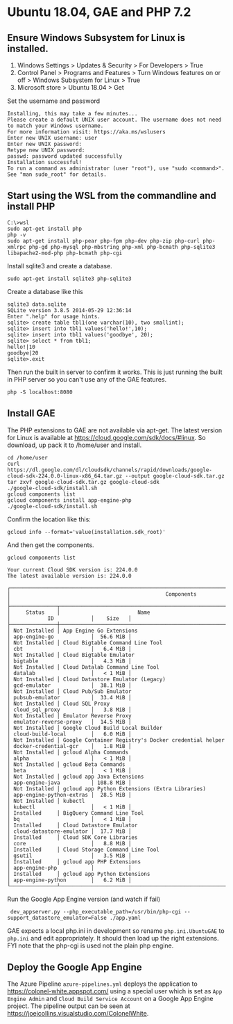 # Ubuntu 18.04, GAE and PHP 7.2

## Ensure Windows Subsystem for Linux is installed.

1. Windows Settings > Updates & Security > For Developers > True
2. Control Panel > Programs and Features > Turn Windows features on or off > Windows Subsystem for Linux > True
3. Microsoft store > Ubuntu 18.04 > Get

Set the username and password

	Installing, this may take a few minutes...
	Please create a default UNIX user account. The username does not need to match your Windows username.
	For more information visit: https://aka.ms/wslusers
	Enter new UNIX username: user
	Enter new UNIX password:
	Retype new UNIX password:
	passwd: password updated successfully
	Installation successful!
	To run a command as administrator (user "root"), use "sudo <command>".
	See "man sudo_root" for details.

## Start using the WSL from the commandline and install PHP

	C:\>wsl
    sudo apt-get install php
    php -v
    sudo apt-get install php-pear php-fpm php-dev php-zip php-curl php-xmlrpc php-gd php-mysql php-mbstring php-xml php-bcmath php-sqlite3 libapache2-mod-php php-bcmath php-cgi

Install sqlite3 and create a database.

    sudo apt-get install sqlite3 php-sqlite3

Create a database like this

    sqlite3 data.sqlite
    SQLite version 3.8.5 2014-05-29 12:36:14
    Enter ".help" for usage hints.
    sqlite> create table tbl1(one varchar(10), two smallint);
    sqlite> insert into tbl1 values('hello!',10);
    sqlite> insert into tbl1 values('goodbye', 20);
    sqlite> select * from tbl1;
    hello!|10
    goodbye|20
    sqlite>.exit

Then run the built in server to confirm it works.  This is just running the built in PHP server so you can't use any of the GAE features.

    php -S localhost:8080

## Install GAE

The PHP extensions to GAE are not available via apt-get.  The latest version for Linux is available at <https://cloud.google.com/sdk/docs/#linux>.  So download, up pack it to /home/user and install.

    cd /home/user
    curl https://dl.google.com/dl/cloudsdk/channels/rapid/downloads/google-cloud-sdk-224.0.0-linux-x86_64.tar.gz --output google-cloud-sdk.tar.gz
    tar zxvf google-cloud-sdk.tar.gz google-cloud-sdk
    ./google-cloud-sdk/install.sh
    gcloud components list
    gcloud components install app-engine-php
    ./google-cloud-sdk/install.sh

Confirm the location like this:

    gcloud info --format='value(installation.sdk_root)'

And then get the components.

    gcloud components list

    Your current Cloud SDK version is: 224.0.0
    The latest available version is: 224.0.0

    ┌─────────────────────────────────────────────────────────────────────────────────────────────────────────────┐
    │                                                  Components                                                 │
    ├───────────────┬──────────────────────────────────────────────────────┬──────────────────────────┬───────────┤
    │     Status    │                         Name                         │            ID            │    Size   │
    ├───────────────┼──────────────────────────────────────────────────────┼──────────────────────────┼───────────┤
    │ Not Installed │ App Engine Go Extensions                             │ app-engine-go            │  56.6 MiB │
    │ Not Installed │ Cloud Bigtable Command Line Tool                     │ cbt                      │   6.4 MiB │
    │ Not Installed │ Cloud Bigtable Emulator                              │ bigtable                 │   4.3 MiB │
    │ Not Installed │ Cloud Datalab Command Line Tool                      │ datalab                  │   < 1 MiB │
    │ Not Installed │ Cloud Datastore Emulator (Legacy)                    │ gcd-emulator             │  38.1 MiB │
    │ Not Installed │ Cloud Pub/Sub Emulator                               │ pubsub-emulator          │  33.4 MiB │
    │ Not Installed │ Cloud SQL Proxy                                      │ cloud_sql_proxy          │   3.8 MiB │
    │ Not Installed │ Emulator Reverse Proxy                               │ emulator-reverse-proxy   │  14.5 MiB │
    │ Not Installed │ Google Cloud Build Local Builder                     │ cloud-build-local        │   6.0 MiB │
    │ Not Installed │ Google Container Registry's Docker credential helper │ docker-credential-gcr    │   1.8 MiB │
    │ Not Installed │ gcloud Alpha Commands                                │ alpha                    │   < 1 MiB │
    │ Not Installed │ gcloud Beta Commands                                 │ beta                     │   < 1 MiB │
    │ Not Installed │ gcloud app Java Extensions                           │ app-engine-java          │ 108.8 MiB │
    │ Not Installed │ gcloud app Python Extensions (Extra Libraries)       │ app-engine-python-extras │  28.5 MiB │
    │ Not Installed │ kubectl                                              │ kubectl                  │   < 1 MiB │
    │ Installed     │ BigQuery Command Line Tool                           │ bq                       │   < 1 MiB │
    │ Installed     │ Cloud Datastore Emulator                             │ cloud-datastore-emulator │  17.7 MiB │
    │ Installed     │ Cloud SDK Core Libraries                             │ core                     │   8.8 MiB │
    │ Installed     │ Cloud Storage Command Line Tool                      │ gsutil                   │   3.5 MiB │
    │ Installed     │ gcloud app PHP Extensions                            │ app-engine-php           │           │
    │ Installed     │ gcloud app Python Extensions                         │ app-engine-python        │   6.2 MiB │
    └───────────────┴──────────────────────────────────────────────────────┴──────────────────────────┴───────────┘

Run the Google App Engine version (and watch if fail)

     dev_appserver.py --php_executable_path=/usr/bin/php-cgi --support_datastore_emulator=False ./app.yaml

GAE expects a local php.ini in development so rename `php.ini.UbuntuGAE` to `php.ini` and edit appropriately.  It should then load up the right extensions.  FYI note that the php-cgi is used not the plain php engine.

## Deploy the Google App Engine

The Azure Pipeline `azure-pipelines.yml` deploys the application to <https://colonel-white.appspot.com/> using a special user which is set as `App Engine Admin` and `Cloud Build Service Account` on a Google App Engine project.  The pipeline output can be seen at <https://joejcollins.visualstudio.com/ColonelWhite>.

